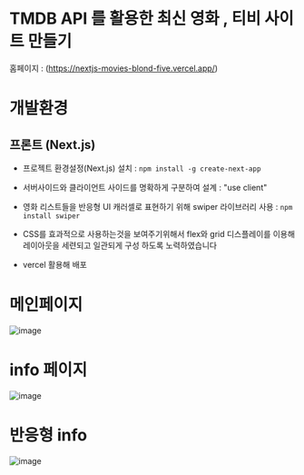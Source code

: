 # TMDB API 를 활용한 최신 영화 , 티비 사이트 만들기

홈페이지 : (https://nextjs-movies-blond-five.vercel.app/)

# 개발환경

## 프론트 (Next.js)

*  프로젝트 환경설정(Next.js) 설치 : `npm install -g create-next-app` <br />

*  서버사이드와 클라이언트 사이드를 명확하게 구분하여 설계 : "use client"  <br />

*  영화 리스트들을 반응형 UI 캐러셀로 표현하기 위해 swiper 라이브러리 사용 : `npm install swiper` <br />

*  CSS를 효과적으로 사용하는것을 보여주기위해서  flex와 grid 디스플레이를 이용해 레이아웃을 세련되고 일관되게 구성 하도록 노력하였습니다

*  vercel 활용해 배포


# 메인페이지

![image](https://github.com/dongridongil/NEXT-MOVIE/assets/108976641/ec2e366f-55d6-4c1d-9189-a218372b8ff5)


# info 페이지

![image](https://github.com/dongridongil/NEXT-MOVIE/assets/108976641/a12e2b87-35cc-42fd-ba79-d15ff6265c17)


# 반응형 info

![image](https://github.com/dongridongil/NEXT-MOVIE/assets/108976641/54558ea7-989d-4f8b-9efc-c2d32b96cc2b)

